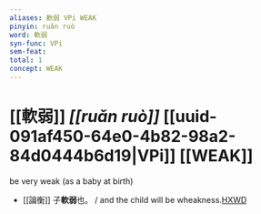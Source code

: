 ```yaml
---
aliases: 軟弱 VPi WEAK
pinyin: ruǎn ruò
word: 軟弱
syn-func: VPi
sem-feat: 
total: 1
concept: WEAK 
---
```

# [[軟弱]] *[[ruǎn ruò]]*  [[uuid-091af450-64e0-4b82-98a2-84d0444b6d19|VPi]] [[WEAK]]
be very weak (as a baby at birth)
 - [[論衡]] 子**軟弱**也。 / and the child will be wheakness.[HXWD](https://hxwd.org/textview.html?location=KR3j0080_tls_004-3a.33)